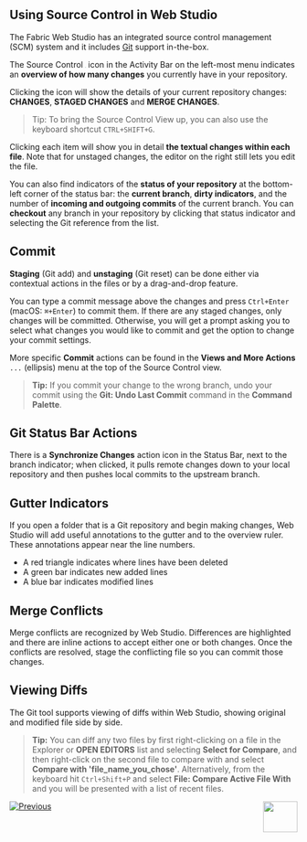 <web>

## Using Source Control in Web Studio


The Fabric Web Studio has an integrated source control management (SCM) system and it includes [Git](https://git-scm.com/) support in-the-box.

The Source Control <img src="images/web/scm.png" style="zoom:7%;" /> icon in the Activity Bar on the left-most menu indicates an **overview of how many changes** you currently have in your repository.



Clicking the icon will show the details of your current repository changes: **CHANGES**, **STAGED CHANGES** and **MERGE CHANGES**.

> Tip: To bring the Source Control View up, you can also use the keyboard shortcut `CTRL+SHIFT+G`.

Clicking each item will show you in detail **the textual changes within each file**. Note that for unstaged changes, the editor on the right still lets you edit the file.

You can also find indicators of the **status of your repository** at the bottom-left corner of the status bar: the **current branch**, **dirty indicators**, and the number of **incoming and outgoing commits** of the current branch. You can **checkout** any branch in your repository by clicking that status indicator and selecting the Git reference from the list.



## Commit

**Staging** (Git add) and **unstaging** (Git reset) can be done either via contextual actions in the files or by a drag-and-drop feature.

You can type a commit message above the changes and press `Ctrl+Enter` (macOS: `⌘+Enter`) to commit them. If there are any staged changes, only changes will be committed. Otherwise, you will get a prompt asking you to select what changes you would like to commit and get the option to change your commit settings.

More specific **Commit** actions can be found in the **Views and More Actions** `...`  (ellipsis) menu at the top of the Source Control view.



> **Tip:** If you commit your change to the wrong branch, undo your commit using the **Git: Undo Last Commit** command in the **Command Palette**.



## Git Status Bar Actions

There is a **Synchronize Changes** action icon in the Status Bar, next to the branch indicator; when clicked, it pulls remote changes down to your local repository and then pushes local commits to the upstream branch.



## Gutter Indicators

If you open a folder that is a Git repository and begin making changes, Web Studio will add useful annotations to the gutter and to the overview ruler. These annotations appear near the line numbers.

* A red triangle indicates where lines have been deleted
* A green bar indicates new added lines
* A blue bar indicates modified lines



## Merge Conflicts

Merge conflicts are recognized by Web Studio. Differences are highlighted and there are inline actions to accept either one or both changes. Once the conflicts are resolved, stage the conflicting file so you can commit those changes.

## Viewing Diffs

The Git tool supports viewing of diffs within Web Studio, showing original and modified file side by side.



>**Tip:** You can diff any two files by first right-clicking on a file in the Explorer or **OPEN EDITORS** list and selecting **Select for Compare**, and then right-click on the second file to compare with and select **Compare with 'file_name_you_chose'**. Alternatively, from the keyboard hit `Ctrl+Shift+P` and select **File: Compare Active File With** and you will be presented with a list of recent files.



[![Previous](/articles/images/Previous.png)](/articles/04_fabric_studio/24_web_debug.md)
[<img align="right" width="60" height="54" src="/articles/images/Next.png">](/articles/04_fabric_studio/25_web_data_explorer.md)

</web>
